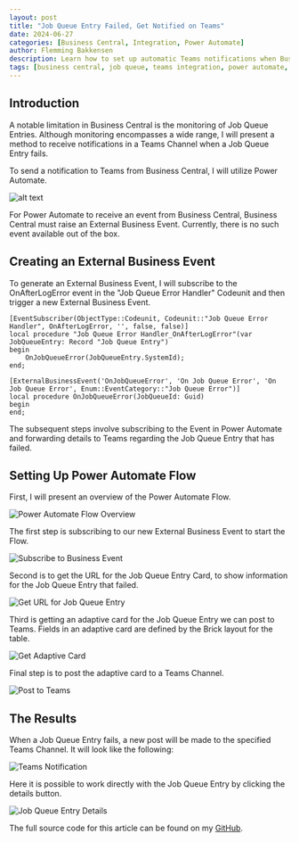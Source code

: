 ```yaml
---
layout: post
title: "Job Queue Entry Failed, Get Notified on Teams"
date: 2024-06-27
categories: [Business Central, Integration, Power Automate]
author: Flemming Bakkensen
description: Learn how to set up automatic Teams notifications when Business Central job queue entries fail by implementing External Business Events and Power Automate flows.
tags: [business central, job queue, teams integration, power automate, external business events]
---
```


## Introduction

A notable limitation in Business Central is the monitoring of Job Queue Entries. Although monitoring encompasses a wide range, I will present a method to receive notifications in a Teams Channel when a Job Queue Entry fails.

To send a notification to Teams from Business Central, I will utilize Power Automate.

![alt text](/assets/images/2024-06-27-job-queue-entry-failed-get-notified-on-teams/1722080756951.png)

<!--more-->

For Power Automate to receive an event from Business Central, Business Central must raise an External Business Event. Currently, there is no such event available out of the box.

## Creating an External Business Event

To generate an External Business Event, I will subscribe to the OnAfterLogError event in the "Job Queue Error Handler" Codeunit and then trigger a new External Business Event.

```al
[EventSubscriber(ObjectType::Codeunit, Codeunit::"Job Queue Error Handler", OnAfterLogError, '', false, false)]
local procedure "Job Queue Error Handler_OnAfterLogError"(var JobQueueEntry: Record "Job Queue Entry")
begin
    OnJobQueueError(JobQueueEntry.SystemId);
end;

[ExternalBusinessEvent('OnJobQueueError', 'On Job Queue Error', 'On Job Queue Error', Enum::EventCategory::"Job Queue Error")]
local procedure OnJobQueueError(JobQueueId: Guid)
begin
end;
```

The subsequent steps involve subscribing to the Event in Power Automate and forwarding details to Teams regarding the Job Queue Entry that has failed.

## Setting Up Power Automate Flow

First, I will present an overview of the Power Automate Flow.

![Power Automate Flow Overview](/assets/images/2024-06-27-job-queue-entry-failed-get-notified-on-teams/1722082682305.png)

The first step is subscribing to our new External Business Event to start the Flow.

![Subscribe to Business Event](/assets/images/2024-06-27-job-queue-entry-failed-get-notified-on-teams/1722082805045.png)

Second is to get the URL for the Job Queue Entry Card, to show information for the Job Queue Entry that failed.

![Get URL for Job Queue Entry](/assets/images/2024-06-27-job-queue-entry-failed-get-notified-on-teams/1722082912791.png)

Third is getting an adaptive card for the Job Queue Entry we can post to Teams. Fields in an adaptive card are defined by the Brick layout for the table.

![Get Adaptive Card](/assets/images/2024-06-27-job-queue-entry-failed-get-notified-on-teams/1722083084567.png)

Final step is to post the adaptive card to a Teams Channel.

![Post to Teams](/assets/images/2024-06-27-job-queue-entry-failed-get-notified-on-teams/1722083130185.png)

## The Results

When a Job Queue Entry fails, a new post will be made to the specified Teams Channel. It will look like the following:

![Teams Notification](/assets/images/2024-06-27-job-queue-entry-failed-get-notified-on-teams/1722083206526.png)

Here it is possible to work directly with the Job Queue Entry by clicking the details button.

![Job Queue Entry Details](/assets/images/2024-06-27-job-queue-entry-failed-get-notified-on-teams/1722083286317.png)

The full source code for this article can be found on my [GitHub](https://github.com/FBakkensen/NotifyOnJobQueueErrorBusinessEvent).
